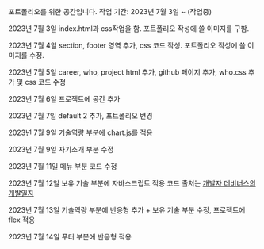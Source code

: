 포트폴리오를 위한 공간입니다.
작업 기간: 2023년 7월 3일 ~ (작업중)

2023년 7월 3일
index.html과 css작업을 함. 포트폴리오 작성에 쓸 이미지를 구함.

2023년 7월 4일
section, footer 영역 추가, css 코드 작성. 포트폴리오 작성에 쓸 이미지를 수정.

2023년 7월 5일
career, who, project html 추가, github 페이지 추가, who.css 추가 및 css 코드 수정

2023년 7월 6일
프로젝트에 공간 추가

2023년 7월 7일
default 2 추가, 포트폴리오 변경

2023년 7월 9일
기술역량 부분에 chart.js를 적용

2023년 7월 9일
자기소개 부분 수정

2023년 7월 11일 메뉴 부분 코드 수정

2023년 7월 12일 보유 기술 부분에 자바스크립트 적용
코드 출처는 [개발자 데비너스의 개발일지](https://devinus.tistory.com/48)

2023년 7월 13일 기술역량 부분에 반응형 추가 + 보유 기술 부분 수정, 프로젝트에 flex 적용

2023년 7월 14일 푸터 부분에 반응형 적용
